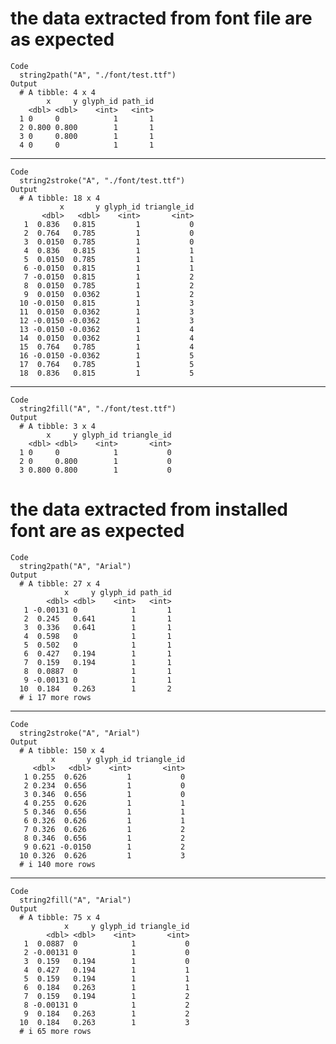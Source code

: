 # the data extracted from font file are as expected

    Code
      string2path("A", "./font/test.ttf")
    Output
      # A tibble: 4 x 4
            x     y glyph_id path_id
        <dbl> <dbl>    <int>   <int>
      1 0     0            1       1
      2 0.800 0.800        1       1
      3 0     0.800        1       1
      4 0     0            1       1

---

    Code
      string2stroke("A", "./font/test.ttf")
    Output
      # A tibble: 18 x 4
               x       y glyph_id triangle_id
           <dbl>   <dbl>    <int>       <int>
       1  0.836   0.815         1           0
       2  0.764   0.785         1           0
       3  0.0150  0.785         1           0
       4  0.836   0.815         1           1
       5  0.0150  0.785         1           1
       6 -0.0150  0.815         1           1
       7 -0.0150  0.815         1           2
       8  0.0150  0.785         1           2
       9  0.0150  0.0362        1           2
      10 -0.0150  0.815         1           3
      11  0.0150  0.0362        1           3
      12 -0.0150 -0.0362        1           3
      13 -0.0150 -0.0362        1           4
      14  0.0150  0.0362        1           4
      15  0.764   0.785         1           4
      16 -0.0150 -0.0362        1           5
      17  0.764   0.785         1           5
      18  0.836   0.815         1           5

---

    Code
      string2fill("A", "./font/test.ttf")
    Output
      # A tibble: 3 x 4
            x     y glyph_id triangle_id
        <dbl> <dbl>    <int>       <int>
      1 0     0            1           0
      2 0     0.800        1           0
      3 0.800 0.800        1           0

# the data extracted from installed font are as expected

    Code
      string2path("A", "Arial")
    Output
      # A tibble: 27 x 4
                x     y glyph_id path_id
            <dbl> <dbl>    <int>   <int>
       1 -0.00131 0            1       1
       2  0.245   0.641        1       1
       3  0.336   0.641        1       1
       4  0.598   0            1       1
       5  0.502   0            1       1
       6  0.427   0.194        1       1
       7  0.159   0.194        1       1
       8  0.0887  0            1       1
       9 -0.00131 0            1       1
      10  0.184   0.263        1       2
      # i 17 more rows

---

    Code
      string2stroke("A", "Arial")
    Output
      # A tibble: 150 x 4
             x       y glyph_id triangle_id
         <dbl>   <dbl>    <int>       <int>
       1 0.255  0.626         1           0
       2 0.234  0.656         1           0
       3 0.346  0.656         1           0
       4 0.255  0.626         1           1
       5 0.346  0.656         1           1
       6 0.326  0.626         1           1
       7 0.326  0.626         1           2
       8 0.346  0.656         1           2
       9 0.621 -0.0150        1           2
      10 0.326  0.626         1           3
      # i 140 more rows

---

    Code
      string2fill("A", "Arial")
    Output
      # A tibble: 75 x 4
                x     y glyph_id triangle_id
            <dbl> <dbl>    <int>       <int>
       1  0.0887  0            1           0
       2 -0.00131 0            1           0
       3  0.159   0.194        1           0
       4  0.427   0.194        1           1
       5  0.159   0.194        1           1
       6  0.184   0.263        1           1
       7  0.159   0.194        1           2
       8 -0.00131 0            1           2
       9  0.184   0.263        1           2
      10  0.184   0.263        1           3
      # i 65 more rows

